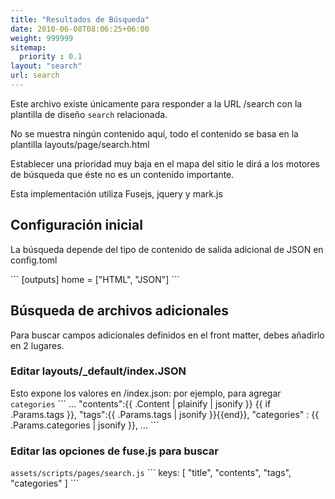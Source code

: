 ```yaml
---
title: "Resultados de Búsqueda"
date: 2010-06-08T08:06:25+06:00
weight: 999999
sitemap:
  priority : 0.1
layout: "search"
url: search
---
```



Este archivo existe únicamente para responder a la URL /search con la plantilla de diseño `search` relacionada.

No se muestra ningún contenido aquí, todo el contenido se basa en la plantilla layouts/page/search.html

Establecer una prioridad muy baja en el mapa del sitio le dirá a los motores de búsqueda que éste no es un contenido importante.

Esta implementación utiliza Fusejs, jquery y mark.js


## Configuración inicial

La búsqueda depende del tipo de contenido de salida adicional de JSON en config.toml

\```
[outputs]
  home = ["HTML", "JSON"]
\```

## Búsqueda de archivos adicionales

Para buscar campos adicionales definidos en el front matter, debes añadirlo en 2 lugares.

### Editar layouts/_default/index.JSON
Esto expone los valores en /index.json: por ejemplo, para agregar `categories`
\```
...
  "contents":{{ .Content | plainify | jsonify }}
  {{ if .Params.tags }},
  "tags":{{ .Params.tags | jsonify }}{{end}},
  "categories" : {{ .Params.categories | jsonify }},
...
\```

### Editar las opciones de fuse.js para buscar
`assets/scripts/pages/search.js`
\```
keys: [
  "title",
  "contents",
  "tags",
  "categories"
]
\```
